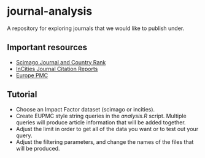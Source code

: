 # journal-analysis
A repository for exploring journals that we would like to publish under.

## Important resources

* [Scimago Journal and Country Rank](https://www.scimagojr.com/aboutus.php)
* [InCities Journal Citation Reports]( http://jcr.incites.thomsonreuters.com/JCRJournalHomeAction.action?wsid=5Aa4jbtfC2lQdEGIwCT&Init=Yes&SrcApp=IC2LS&SID=H6-gdiAea4KogIEbyxx7iUr4obA2S2omDx2BTz-18x2dDOuJZ4XsZ6keA24DqhpckAx3Dx3Dw1c6x2Bx2BP7NHfVnpg6nSkZqAx3Dx3D-9vvmzcndpRgQCGPd1c2qPQx3Dx3D-wx2BJQh9GKVmtdJw3700KssQx3Dx3D)
* [Europe PMC](https://europepmc.org/Help#whatserachingEPMC)

## Tutorial

  * Choose an Impact Factor dataset (scimago or incities).  
  * Create EUPMC style string queries in the _analysis.R_ script.  Multiple queries will produce article information that will be added together.  
  * Adjust the limit in order to get all of the data you want or to test out your query.  
  * Adjust the filtering parameters, and change the names of the files that will be produced.